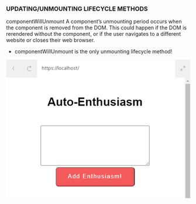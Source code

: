 ### UPDATING/UNMOUNTING LIFECYCLE METHODS

componentWillUnmount
A component’s unmounting period occurs when the component is removed from the DOM. This could happen if the DOM is rerendered without the component, or if the user navigates to a different website or closes their web browser.

- componentWillUnmount is the only unmounting lifecycle method!

![Auto-Enthusiasm](Auto-Enthusiasm.png)